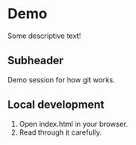 # Demo

Some descriptive text!

## Subheader

Demo session for how git works.

## Local development

1. Open index.html in your browser.
2. Read through it carefully.